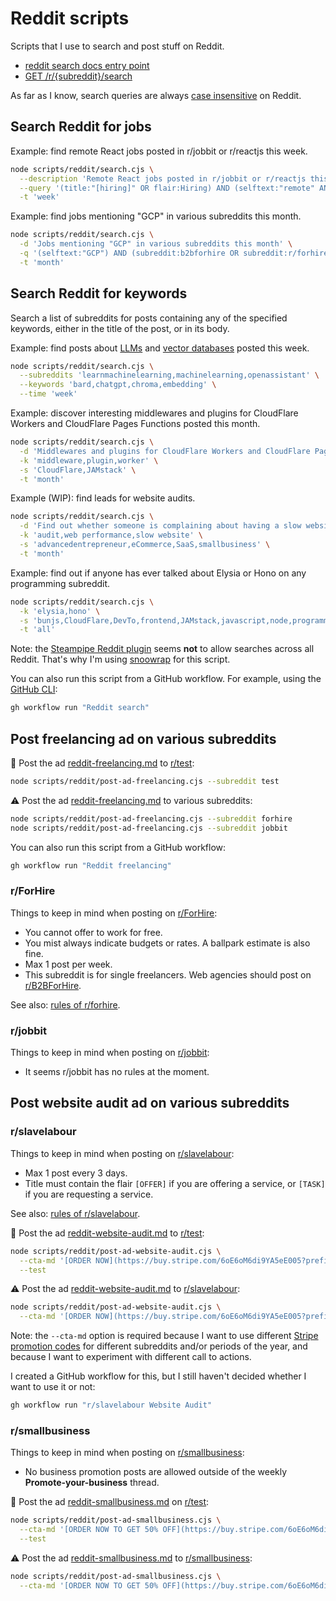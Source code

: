 # Reddit scripts

Scripts that I use to search and post stuff on Reddit.

- [reddit search docs entry point](https://support.reddithelp.com/hc/en-us/sections/19695543476884-Search)
- [GET /r/{subreddit}/search](https://www.reddit.com/dev/api#GET_search)

As far as I know, search queries are always [case insensitive](https://www.reddit.com/r/help/comments/5ubsrk/case_sensitive_search/) on Reddit.

## Search Reddit for jobs

Example: find remote React jobs posted in r/jobbit or r/reactjs this week.

```sh
node scripts/reddit/search.cjs \
  --description 'Remote React jobs posted in r/jobbit or r/reactjs this week' \
  --query '(title:"[hiring]" OR flair:Hiring) AND (selftext:"remote" AND selftext:"react") AND (subreddit:jobbit OR subreddit:reactjs)' \
  -t 'week'
```

Example: find jobs mentioning "GCP" in various subreddits this month.

```sh
node scripts/reddit/search.cjs \
  -d 'Jobs mentioning "GCP" in various subreddits this month' \
  -q '(selftext:"GCP") AND (subreddit:b2bforhire OR subreddit:r/forhire OR subreddit:freelance OR subreddit:indiebiz OR subreddit:jobbit OR subreddit:r/slavelabor) AND NOT (title:"[For Hire]" OR title:"[Hire Me]")' \
  -t 'month'
```

## Search Reddit for keywords

Search a list of subreddits for posts containing any of the specified keywords, either in the title of the post, or in its body.

Example: find posts about [LLMs](https://en.wikipedia.org/wiki/Large_language_model) and [vector databases](https://www.pinecone.io/learn/vector-database/) posted this week.

```sh
node scripts/reddit/search.cjs \
  --subreddits 'learnmachinelearning,machinelearning,openassistant' \
  --keywords 'bard,chatgpt,chroma,embedding' \
  --time 'week'
```

Example: discover interesting middlewares and plugins for CloudFlare Workers and CloudFlare Pages Functions posted this month.

```sh
node scripts/reddit/search.cjs \
  -d 'Middlewares and plugins for CloudFlare Workers and CloudFlare Pages Functions posted this month' \
  -k 'middleware,plugin,worker' \
  -s 'CloudFlare,JAMstack' \
  -t 'month'
```

Example (WIP): find leads for website audits.

```sh
node scripts/reddit/search.cjs \
  -d 'Find out whether someone is complaining about having a slow website' \
  -k 'audit,web performance,slow website' \
  -s 'advancedentrepreneur,eCommerce,SaaS,smallbusiness' \
  -t 'month'
```

Example: find out if anyone has ever talked about Elysia or Hono on any programming subreddit.

```sh
node scripts/reddit/search.cjs \
  -k 'elysia,hono' \
  -s 'bunjs,CloudFlare,DevTo,frontend,JAMstack,javascript,node,programming,reactjs,WebDev,Web_Performance' \
  -t 'all'
```

Note: the [Steampipe Reddit plugin](https://hub.steampipe.io/plugins/turbot/reddit) seems **not** to allow searches across all Reddit. That's why I'm using [snoowrap](https://github.com/not-an-aardvark/snoowrap) for this script.

You can also run this script from a GitHub workflow. For example, using the [GitHub CLI](https://cli.github.com/):

```sh
gh workflow run "Reddit search"
```

## Post freelancing ad on various subreddits

🧪 Post the ad [reddit-freelancing.md](../../assets/ads/reddit-freelancing.md) to [r/test](https://www.reddit.com/r/test/):

```sh
node scripts/reddit/post-ad-freelancing.cjs --subreddit test
```

⚠️ Post the ad [reddit-freelancing.md](../../assets/ads/reddit-website-audit.md) to various subreddits:

```sh
node scripts/reddit/post-ad-freelancing.cjs --subreddit forhire
node scripts/reddit/post-ad-freelancing.cjs --subreddit jobbit
```

You can also run this script from a GitHub workflow:

```sh
gh workflow run "Reddit freelancing"
```
### r/ForHire

Things to keep in mind when posting on [r/ForHire](https://www.reddit.com/r/ForHire/):

- You cannot offer to work for free.
- You mist always indicate budgets or rates. A ballpark estimate is also fine.
- Max 1 post per week.
- This subreddit is for single freelancers. Web agencies should post on [r/B2BForHire](https://www.reddit.com/r/B2BForHire/).

See also: [rules of r/forhire](https://www.reddit.com/r/forhire/comments/44aeko/rules_guidelines_read_before_posting/).

### r/jobbit

Things to keep in mind when posting on [r/jobbit](https://www.reddit.com/r/jobbit/):

- It seems r/jobbit has no rules at the moment.

## Post website audit ad on various subreddits

### r/slavelabour

Things to keep in mind when posting on [r/slavelabour](https://www.reddit.com/r/slavelabour/):

- Max 1 post every 3 days.
- Title must contain the flair `[OFFER]` if you are offering a service, or `[TASK]` if you are requesting a service.

See also: [rules of r/slavelabour](https://www.reddit.com/r/slavelabour/wiki/rules/).

🧪 Post the ad [reddit-website-audit.md](../../assets/ads/reddit-website-audit.md) to [r/test](https://www.reddit.com/r/test/):

```sh
node scripts/reddit/post-ad-website-audit.cjs \
  --cta-md '[ORDER NOW](https://buy.stripe.com/6oE6oM6di9YA5eE005?prefilled_promo_code=REDDITSLAVELABOUR80)' \
  --test
```

⚠️ Post the ad [reddit-website-audit.md](../../assets/ads/reddit-website-audit.md) to [r/slavelabour](https://www.reddit.com/r/slavelabour/):

```sh
node scripts/reddit/post-ad-website-audit.cjs \
  --cta-md '[ORDER NOW](https://buy.stripe.com/6oE6oM6di9YA5eE005?prefilled_promo_code=REDDITSLAVELABOUR80)'
```

Note: the `--cta-md` option is required because I want to use different [Stripe promotion codes](https://stripe.com/docs/api/promotion_codes) for different subreddits and/or periods of the year, and because I want to experiment with different call to actions.

I created a GitHub workflow for this, but I still haven't decided whether I want to use it or not:

```sh
gh workflow run "r/slavelabour Website Audit"
```

### r/smallbusiness

Things to keep in mind when posting on [r/smallbusiness](https://www.reddit.com/r/smallbusiness/):

- No business promotion posts are allowed outside of the weekly **Promote-your-business** thread.

🧪 Post the ad [reddit-smallbusiness.md](../../assets/ads/reddit-smallbusiness.md) on [r/test](https://www.reddit.com/r/test/):

```sh
node scripts/reddit/post-ad-smallbusiness.cjs \
  --cta-md '[ORDER NOW TO GET 50% OFF](https://buy.stripe.com/6oE6oM6di9YA5eE005?prefilled_promo_code=REDDITSMALLBUSINESS50)' \
  --test
```

⚠️ Post the ad [reddit-smallbusiness.md](../../assets/ads/reddit-website-audit.md) to [r/smallbusiness](https://www.reddit.com/r/smallbusiness/):

```sh
node scripts/reddit/post-ad-smallbusiness.cjs \
  --cta-md '[ORDER NOW TO GET 50% OFF](https://buy.stripe.com/6oE6oM6di9YA5eE005?prefilled_promo_code=REDDITSMALLBUSINESS50)'
```
